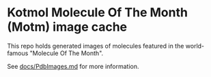 # Kotmol Molecule Of The Month (Motm) image cache

This repo holds generated images of molecules featured
in the world-famous "Molecule Of The Month".

See [docs/PdbImages.md] for more information.

[docs/PdbImages.md]:docs/PdbImages.md

